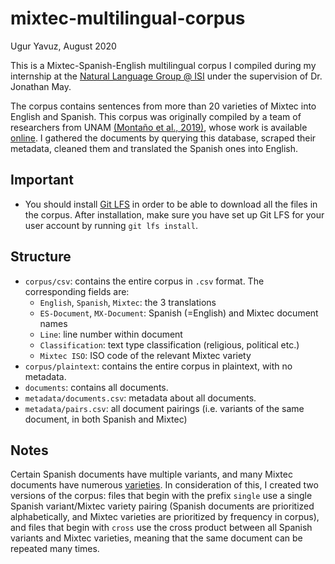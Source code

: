 # mixtec-multilingual-corpus
Ugur Yavuz, August 2020

This is a Mixtec-Spanish-English multilingual corpus I compiled during my internship at the [Natural Language Group @ ISI](https://nlg.isi.edu/) under the supervision of Dr. Jonathan May.

The corpus contains sentences from more than 20 varieties of Mixtec into English and Spanish. This corpus was originally compiled by a team of researchers from UNAM [(Montaño et al., 2019)](https://www.semanticscholar.org/paper/A-Mixtec-Spanish-Parallel-Corpus-Monta%C3%B1o-Sierra/391a89b6f373a9b28e96aac39ee241f808de9d82), whose work is available [online](http://www.geco.unam.mx/concordance_paralle). I gathered the documents by querying this database, scraped their metadata, cleaned them and translated the Spanish ones into English.

## Important

* You should install [Git LFS](https://git-lfs.github.com/) in order to be able to download all the files in the corpus. After installation, make sure you have set up Git LFS for your user account by running ``git lfs install``.

## Structure

* ``corpus/csv``: contains the entire corpus in ``.csv`` format. The corresponding fields are:
  * ``English``, ``Spanish``, ``Mixtec``: the 3 translations
  * ``ES-Document``, ``MX-Document``: Spanish (=English) and Mixtec document names
  * ``Line``: line number within document
  * ``Classification``: text type classification (religious, political etc.)
  * ``Mixtec ISO``: ISO code of the relevant Mixtec variety
* ``corpus/plaintext``: contains the entire corpus in plaintext, with no metadata.
* ``documents``: contains all documents.
* ``metadata/documents.csv``: metadata about all documents.
* ``metadata/pairs.csv``: all document pairings (i.e. variants of the same document, in both Spanish and Mixtec)

## Notes

Certain Spanish documents have multiple variants, and many Mixtec documents have numerous [varieties](https://en.wikipedia.org/wiki/Classification_of_Mixtec_languages). In consideration of this, I created two versions of the corpus: files that begin with the prefix ``single`` use a single Spanish variant/Mixtec variety pairing (Spanish documents are prioritized alphabetically, and Mixtec varieties are prioritized by frequency in corpus), and files that begin with ``cross`` use the cross product between all Spanish variants and Mixtec varieties, meaning that the same document can be repeated many times.
